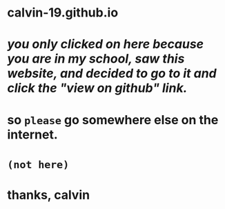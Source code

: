 # calvin-19.github.io

# _*you only clicked on here because you are in my school, saw this website, and decided to go to it and click the "view on github" link.*_
# so ```please``` go somewhere else on the internet.
# ```(not here)```
# thanks, calvin
